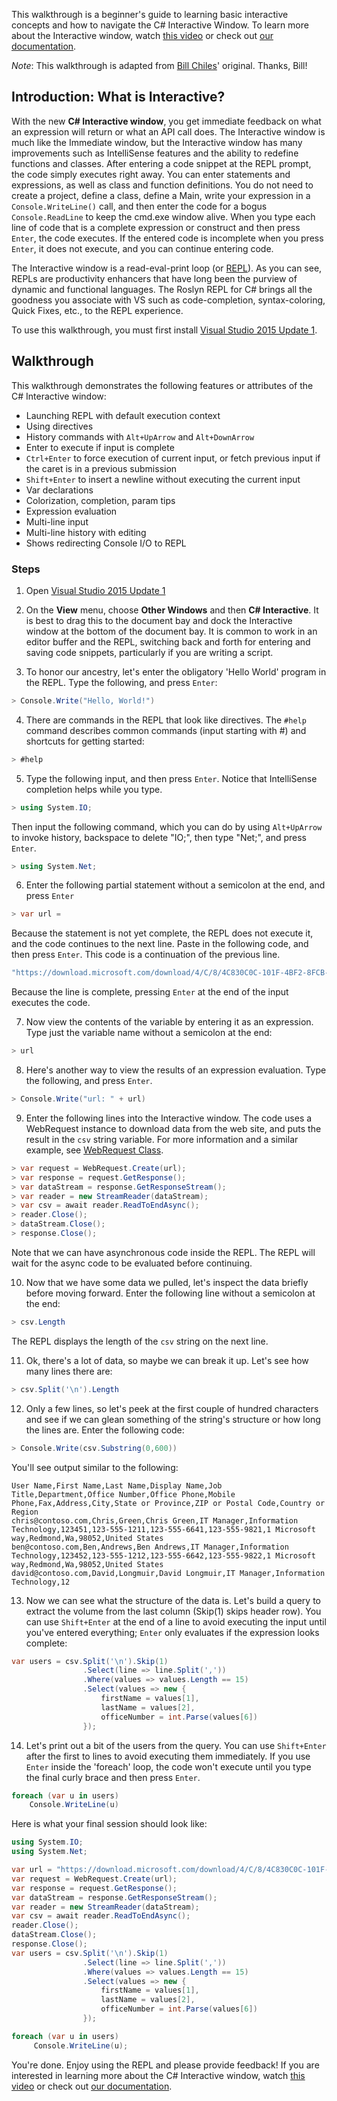 This walkthrough is a beginner's guide to learning basic interactive concepts and how to navigate the C# Interactive Window. To learn more about the Interactive window, watch [this video](https://channel9.msdn.com/Events/Visual-Studio/Connect-event-2015/103) or check out [our documentation](https://github.com/dotnet/roslyn/blob/main/docs/wiki/Interactive-Window.md).

*Note*: This walkthrough is adapted from [Bill Chiles](https://github.com/billchi-ms)' original. Thanks, Bill!

## Introduction: What is Interactive?

With the new **C# Interactive window**, you get immediate feedback on what an expression will return or what an API call does. The Interactive window is much like the Immediate window, but the Interactive window has many improvements such as IntelliSense features and the ability to redefine functions and classes. After entering a code snippet at the REPL prompt, the code simply executes right away. You can enter statements and expressions, as well as class and function definitions. You do not need to create a project, define a class, define a Main, write your expression in a ```Console.WriteLine()``` call, and then enter the code for a bogus ```Console.ReadLine``` to keep the cmd.exe window alive. When you type each line of code that is a complete expression or construct and then press ```Enter```, the code executes.  If the entered code is incomplete when you press ```Enter```, it does not execute, and you can continue entering code.

The Interactive window is a read-eval-print loop (or [REPL](http://en.wikipedia.org/wiki/REPL)). As you can see, REPLs are productivity enhancers that have long been the purview of dynamic and functional languages. The Roslyn REPL for C# brings all the goodness you associate with VS such as code-completion, syntax-coloring, Quick Fixes, etc., to the REPL experience.

To use this walkthrough, you must first install [Visual Studio 2015 Update 1](http://go.microsoft.com/fwlink/?LinkId=691129).

## Walkthrough

This walkthrough demonstrates the following features or attributes of the C# Interactive window:
- Launching REPL with default execution context
- Using directives
- History commands with ```Alt+UpArrow``` and ```Alt+DownArrow```
- Enter to execute if input is complete
- ```Ctrl+Enter``` to force execution of current input, or fetch previous input if the caret is in a previous submission
- ```Shift+Enter``` to insert a newline without executing the current input
- Var declarations
- Colorization, completion, param tips
- Expression evaluation
- Multi-line input
- Multi-line history with editing
- Shows redirecting Console I/O to REPL

### Steps
1. Open [Visual Studio 2015 Update 1](http://go.microsoft.com/fwlink/?LinkId=691129)

2. On the **View** menu, choose **Other Windows** and then **C# Interactive**. It is best to drag this to the document bay and dock the Interactive window at the bottom of the document bay. It is common to work in an editor buffer and the REPL, switching back and forth for entering and saving code snippets, particularly if you are writing a script.

3. To honor our ancestry, let's enter the obligatory 'Hello World' program in the REPL. Type the following, and press ```Enter```:
  
```csharp
> Console.Write("Hello, World!")
```
  
4. There are commands in the REPL that look like directives. The ```#help``` command describes common commands (input starting with #) and shortcuts for getting started:

```csharp
> #help
```
 
5. Type the following input, and then press ```Enter```. Notice that IntelliSense completion helps while you type.
 
```csharp
> using System.IO;
```

Then input the following command, which you can do by using ```Alt+UpArrow``` to invoke history, backspace to delete "IO;", then type "Net;", and press ```Enter```.

```csharp
> using System.Net;
```

6. Enter the following partial statement without a semicolon at the end, and press ```Enter```

```csharp
> var url =
```

Because the statement is not yet complete, the REPL does not execute it, and the code continues to the next line. Paste in the following code, and then press ```Enter```. This code is a continuation of the previous line.
  
```csharp
"https://download.microsoft.com/download/4/C/8/4C830C0C-101F-4BF2-8FCB-32D9A8BA906A/Import_User_Sample_en.csv";
```
  
Because the line is complete, pressing ```Enter``` at the end of the input executes the code.
  
7. Now view the contents of the variable by entering it as an expression. Type just the variable name without a semicolon at the end:

```csharp
> url
```

8. Here's another way to view the results of an expression evaluation. Type the following, and press ```Enter```.

```csharp
> Console.Write("url: " + url)
```
  
9. Enter the following lines into the Interactive window. The code uses a WebRequest instance to download data from the web site, and puts the result in the ```csv``` string variable. For more information and a similar example, see [WebRequest Class](https://msdn.microsoft.com/en-us/library/system.net.webrequest.aspx).

```csharp
> var request = WebRequest.Create(url);
> var response = request.GetResponse();
> var dataStream = response.GetResponseStream();
> var reader = new StreamReader(dataStream);
> var csv = await reader.ReadToEndAsync();
> reader.Close();
> dataStream.Close();
> response.Close();
```
 
Note that we can have asynchronous code inside the REPL. The REPL will wait for the async code to be evaluated before continuing.

10. Now that we have some data we pulled, let's inspect the data briefly before moving forward. Enter the following line without a semicolon at the end:

```csharp
> csv.Length
```
  
  The REPL displays the length of the ```csv``` string on the next line.
  
11. Ok, there's a lot of data, so maybe we can break it up. Let's see how many lines there are:

```csharp
> csv.Split('\n').Length
```

12. Only a few lines, so let's peek at the first couple of hundred characters and see if we can glean something of the string's structure or how long the lines are. Enter the following code:

```csharp
> Console.Write(csv.Substring(0,600))
```
  
You'll see output similar to the following:
  
```
User Name,First Name,Last Name,Display Name,Job Title,Department,Office Number,Office Phone,Mobile Phone,Fax,Address,City,State or Province,ZIP or Postal Code,Country or Region
chris@contoso.com,Chris,Green,Chris Green,IT Manager,Information Technology,123451,123-555-1211,123-555-6641,123-555-9821,1 Microsoft way,Redmond,Wa,98052,United States
ben@contoso.com,Ben,Andrews,Ben Andrews,IT Manager,Information Technology,123452,123-555-1212,123-555-6642,123-555-9822,1 Microsoft way,Redmond,Wa,98052,United States
david@contoso.com,David,Longmuir,David Longmuir,IT Manager,Information Technology,12
```

13. Now we can see what the structure of the data is. Let's build a query to extract the volume from the last column (Skip(1) skips header row). You can use ```Shift+Enter``` at the end of a line to avoid executing the input until you've entered everything; ```Enter``` only evaluates if the expression looks complete:

```csharp
var users = csv.Split('\n').Skip(1)
                .Select(line => line.Split(','))
                .Where(values => values.Length == 15)
                .Select(values => new { 
                    firstName = values[1], 
                    lastName = values[2], 
                    officeNumber = int.Parse(values[6]) 
                });
```

14. Let's print out a bit of the users from the query. You can use ```Shift+Enter``` after the first to lines to avoid executing them immediately. If you use ```Enter``` inside the 'foreach' loop, the code won't execute until you type the final curly brace and then press ```Enter```.

```csharp
foreach (var u in users)
    Console.WriteLine(u)
```

Here is what your final session should look like:

```csharp
using System.IO;
using System.Net;

var url = "https://download.microsoft.com/download/4/C/8/4C830C0C-101F-4BF2-8FCB-32D9A8BA906A/Import_User_Sample_en.csv";
var request = WebRequest.Create(url);
var response = request.GetResponse();
var dataStream = response.GetResponseStream();
var reader = new StreamReader(dataStream);
var csv = await reader.ReadToEndAsync();
reader.Close();
dataStream.Close();
response.Close();
var users = csv.Split('\n').Skip(1)
                .Select(line => line.Split(','))
                .Where(values => values.Length == 15)
                .Select(values => new {
                    firstName = values[1],
                    lastName = values[2],
                    officeNumber = int.Parse(values[6])
                });

foreach (var u in users)
     Console.WriteLine(u);
```

You're done. Enjoy using the REPL and please provide feedback! If you are interested in learning more about the C# Interactive window, watch [this video](https://channel9.msdn.com/Events/Visual-Studio/Connect-event-2015/103) or check out [our documentation](https://github.com/dotnet/roslyn/blob/main/docs/wiki/Interactive-Window.md).
